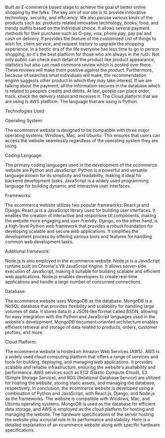 Built an E-commerce based stage to achieve the goal of better online shopping by the folks. The key aim of our site is to provide innovative technology, security, and efficiency. We also peruse various kinds of the products such as: products related innovative technology, books, food, and trendy outfits based on the individual choice. It allows several payment methods for their purchase such as G-pay, visa, phone pay, pay pal and cash on delivery. It provides the feature of the customized List of things to wish for, client service, and request history to upgrade the shopping experience. In a hectic era of the life everyone has less time to go in person shopping, so it's the best platform for those who are always in the rush. Not only public can check each detail of the product like product appearance, statistics but also can read commons review which is posted over there. These reviews will make them positive against the product. Furthermore, because of searches what individuals will make, the recommendation engine suggests other product in which they may take interest.
If we are talking about the payment, all the information secures in the database which is related to people’s credits and debits. At last, people can place order, track, check the delivery status and receives it.
The Cloud platform that we are using is AWS platform.
The language that are using is Python.

Technologies Used

Operating System:

The ecommerce website is designed to be compatible with three major operating systems: Windows, Mac, and Ubuntu. This ensures that users can access the website seamlessly regardless of the operating system they are using.

Coding Language:

The primary coding languages used in the development of the ecommerce website are Python and JavaScript. Python is a powerful and versatile language known for its simplicity and readability, making it ideal for backend development tasks. JavaScript is a widely used programming language for building dynamic and interactive user interfaces.

Frameworks:

The ecommerce website utilizes two popular frameworks: React.js and Django. React.js is a JavaScript library used for building user interfaces. It enables the creation of interactive and responsive UI components, making the website more engaging and user-friendly. Django, on the other hand, is a high-level Python web framework that provides a robust foundation for developing scalable and secure web applications. It simplifies the development process by offering various tools and features for handling common web development tasks.

Additional framework:

Node.js is also employed in the ecommerce website. Node.js is a JavaScript runtime built on Chrome's V8 JavaScript engine. It allows server-side execution of JavaScript, making it suitable for building scalable and efficient web applications. Node.js enables developers to create real-time applications and handle a large number of concurrent connections.

Database:

The ecommerce website uses MongoDB as the database. MongoDB is a NoSQL database that provides flexibility and scalability for handling large volumes of data. It stores data in a JSON-like format called BSON, allowing for easy integration with the Python and JavaScript languages used in the website's development. MongoDB document-oriented architecture enables efficient retrieval and storage of data related to products, orders, customer profiles, and more.

Cloud Platform:

The ecommerce website is hosted on Amazon Web Services (AWS). AWS is a widely used cloud computing platform that offers a range of services and tools for building, deploying, and managing web applications. It provides scalable and reliable infrastructure, ensuring the website's availability and performance. AWS services such as EC2 (Elastic Compute Cloud), S3 (Simple Storage Service), and RDS (Relational Database Service) are utilized for hosting the website, storing static assets, and managing the database, respectively.
In conclusion, the ecommerce website is developed using a combination of Python and JavaScript, with React.js, Django, and Node.js as the frameworks. The website is compatible with Windows, Mac, and Ubuntu operating systems. MongoDB is used as the database for efficient data storage, and AWS is employed as the cloud platform for hosting and managing the website.
The hardware specifications of the server hosting the website play a crucial role in its performance and stability. Here is a detailed explanation of an ecommerce website along with specific hardware specifications:
